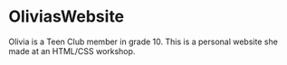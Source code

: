 # OliviasWebsite
Olivia is a Teen Club member in grade 10. This is a personal website she made at an HTML/CSS workshop. 
